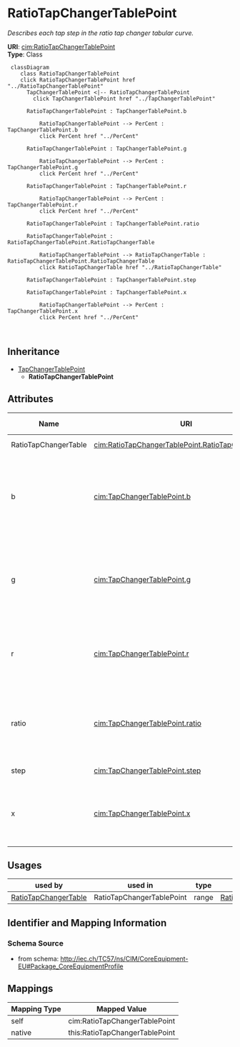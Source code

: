 # RatioTapChangerTablePoint


_Describes each tap step in the ratio tap changer tabular curve._





**URI**: [cim:RatioTapChangerTablePoint](http://iec.ch/TC57/CIM100#RatioTapChangerTablePoint)<br />
**Type**: Class




```mermaid
 classDiagram
    class RatioTapChangerTablePoint
    click RatioTapChangerTablePoint href "../RatioTapChangerTablePoint"
      TapChangerTablePoint <|-- RatioTapChangerTablePoint
        click TapChangerTablePoint href "../TapChangerTablePoint"
      
      RatioTapChangerTablePoint : TapChangerTablePoint.b
        
          RatioTapChangerTablePoint --> PerCent : TapChangerTablePoint.b
          click PerCent href "../PerCent"
        
      RatioTapChangerTablePoint : TapChangerTablePoint.g
        
          RatioTapChangerTablePoint --> PerCent : TapChangerTablePoint.g
          click PerCent href "../PerCent"
        
      RatioTapChangerTablePoint : TapChangerTablePoint.r
        
          RatioTapChangerTablePoint --> PerCent : TapChangerTablePoint.r
          click PerCent href "../PerCent"
        
      RatioTapChangerTablePoint : TapChangerTablePoint.ratio
        
      RatioTapChangerTablePoint : RatioTapChangerTablePoint.RatioTapChangerTable
        
          RatioTapChangerTablePoint --> RatioTapChangerTable : RatioTapChangerTablePoint.RatioTapChangerTable
          click RatioTapChangerTable href "../RatioTapChangerTable"
        
      RatioTapChangerTablePoint : TapChangerTablePoint.step
        
      RatioTapChangerTablePoint : TapChangerTablePoint.x
        
          RatioTapChangerTablePoint --> PerCent : TapChangerTablePoint.x
          click PerCent href "../PerCent"
        
      
```





## Inheritance
* [TapChangerTablePoint](TapChangerTablePoint.md)
    * **RatioTapChangerTablePoint**



## Attributes


| Name | URI | Cardinality and Range | Description | Inheritance |
| ---  | --- | --- | --- | --- |
| RatioTapChangerTable | [cim:RatioTapChangerTablePoint.RatioTapChangerTable](http://iec.ch/TC57/CIM100#RatioTapChangerTablePoint.RatioTapChangerTable) | 1 <br />  [RatioTapChangerTable](RatioTapChangerTable.md)  | Table of this point | direct |
| b | [cim:TapChangerTablePoint.b](http://iec.ch/TC57/CIM100#TapChangerTablePoint.b) | 0..1 <br />  [PerCent](PerCent.md)  | The magnetizing branch susceptance deviation as a percentage of nominal value | [TapChangerTablePoint](TapChangerTablePoint.md) |
| g | [cim:TapChangerTablePoint.g](http://iec.ch/TC57/CIM100#TapChangerTablePoint.g) | 0..1 <br />  [PerCent](PerCent.md)  | The magnetizing branch conductance deviation as a percentage of nominal value | [TapChangerTablePoint](TapChangerTablePoint.md) |
| r | [cim:TapChangerTablePoint.r](http://iec.ch/TC57/CIM100#TapChangerTablePoint.r) | 0..1 <br />  [PerCent](PerCent.md)  | The resistance deviation as a percentage of nominal value | [TapChangerTablePoint](TapChangerTablePoint.md) |
| ratio | [cim:TapChangerTablePoint.ratio](http://iec.ch/TC57/CIM100#TapChangerTablePoint.ratio) | 0..1 <br />  float  | The voltage at the tap step divided by rated voltage of the transformer end h... | [TapChangerTablePoint](TapChangerTablePoint.md) |
| step | [cim:TapChangerTablePoint.step](http://iec.ch/TC57/CIM100#TapChangerTablePoint.step) | 1 <br />  integer  | The tap step | [TapChangerTablePoint](TapChangerTablePoint.md) |
| x | [cim:TapChangerTablePoint.x](http://iec.ch/TC57/CIM100#TapChangerTablePoint.x) | 0..1 <br />  [PerCent](PerCent.md)  | The series reactance deviation as a percentage of nominal value | [TapChangerTablePoint](TapChangerTablePoint.md) |





## Usages

| used by | used in | type | used |
| ---  | --- | --- | --- |
| [RatioTapChangerTable](RatioTapChangerTable.md) | RatioTapChangerTablePoint | range | [RatioTapChangerTablePoint](RatioTapChangerTablePoint.md) |






## Identifier and Mapping Information







### Schema Source


* from schema: http://iec.ch/TC57/ns/CIM/CoreEquipment-EU#Package_CoreEquipmentProfile





## Mappings

| Mapping Type | Mapped Value |
| ---  | ---  |
| self | cim:RatioTapChangerTablePoint |
| native | this:RatioTapChangerTablePoint |




